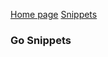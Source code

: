 [Home page](https://assassinukg.github.io/ac1d)
[Snippets](https://assassinukg.github.io/ac1d/snippets)

### Go Snippets
